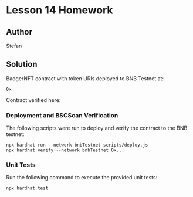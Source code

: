 # Lesson 14 Homework

## Author

Stefan

## Solution

BadgerNFT contract with token URIs deployed to BNB Testnet at:

```
0x
```

Contract verified here:

### Deployment and BSCScan Verification

The following scripts were run to deploy and verify the contract to the BNB testnet:

```shell
npx hardhat run --network bnbTestnet scripts/deploy.js
npx hardhat verify --network bnbTestnet 0x...
```

### Unit Tests

Run the following command to execute the provided unit tests:

```shell
npx hardhat test
```
